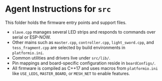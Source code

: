 # Agent Instructions for `src`

This folder holds the firmware entry points and support files.

- `slave.cpp` manages several LED strips and responds to commands over serial or ESP-NOW.
- Other mains such as `master.cpp`, `controller.cpp`,   `light_sword.cpp`, and `tess_fragment.cpp` are selected by build environments in `platformio.ini`.
- Common utilities and drivers live under `src/lib/`.
- Pin mappings and board-specific configuration reside in `boardConfigs/`.
- All firmware is compiled as C++17 and uses macros from `platformio.ini` like `USE_LEDS`, `MASTER_BOARD`, or `MESH_NET` to enable features.
